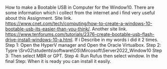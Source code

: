 How to make a Bootable USB in Computer for the Window10.
There are some information which i collect from the internet and i find very useful about this Assignment.
Site link.
https://www.cnet.com/tech/computing/how-to-create-a-windows-10-bootable-usb-its-easier-than-you-think/.
Another site link.
https://www.tenforums.com/tutorials/2376-create-bootable-usb-flash-drive-install-windows-10-a.html.
If i Describe in my words i did it 2 times.
Step 1: Open the HyperV manager and Open the Oracle Virtualbox.
Step 2: Typre \\Srv02\students\software\OS\Mircosoft\Server2022_Window10
Step 3: Then select MBR or GPT.
Step 4: Run Rufus then select window.
In the final Step: When it is ready you can install it easily.
